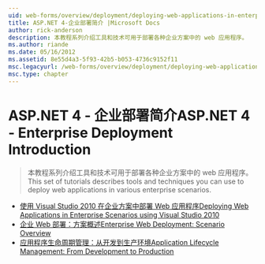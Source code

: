 ```yaml
---
uid: web-forms/overview/deployment/deploying-web-applications-in-enterprise-scenarios/index
title: ASP.NET 4-企业部署简介 |Microsoft Docs
author: rick-anderson
description: 本教程系列介绍工具和技术可用于部署各种企业方案中的 web 应用程序。
ms.author: riande
ms.date: 05/16/2012
ms.assetid: 8e55d4a3-5f93-42b5-b053-4736c9152f11
msc.legacyurl: /web-forms/overview/deployment/deploying-web-applications-in-enterprise-scenarios
msc.type: chapter
---
```

<a name="aspnet-4---enterprise-deployment-introduction"></a><span data-ttu-id="86545-103">ASP.NET 4 - 企业部署简介</span><span class="sxs-lookup"><span data-stu-id="86545-103">ASP.NET 4 - Enterprise Deployment Introduction</span></span>
====================
> <span data-ttu-id="86545-104">本教程系列介绍工具和技术可用于部署各种企业方案中的 web 应用程序。</span><span class="sxs-lookup"><span data-stu-id="86545-104">This set of tutorials describes tools and techniques you can use to deploy web applications in various enterprise scenarios.</span></span>


- [<span data-ttu-id="86545-105">使用 Visual Studio 2010 在企业方案中部署 Web 应用程序</span><span class="sxs-lookup"><span data-stu-id="86545-105">Deploying Web Applications in Enterprise Scenarios using Visual Studio 2010</span></span>](deploying-web-applications-in-enterprise-scenarios.md)
- [<span data-ttu-id="86545-106">企业 Web 部署：方案概述</span><span class="sxs-lookup"><span data-stu-id="86545-106">Enterprise Web Deployment: Scenario Overview</span></span>](enterprise-web-deployment-scenario-overview.md)
- [<span data-ttu-id="86545-107">应用程序生命周期管理：从开发到生产环境</span><span class="sxs-lookup"><span data-stu-id="86545-107">Application Lifecycle Management: From Development to Production</span></span>](application-lifecycle-management-from-development-to-production.md)
